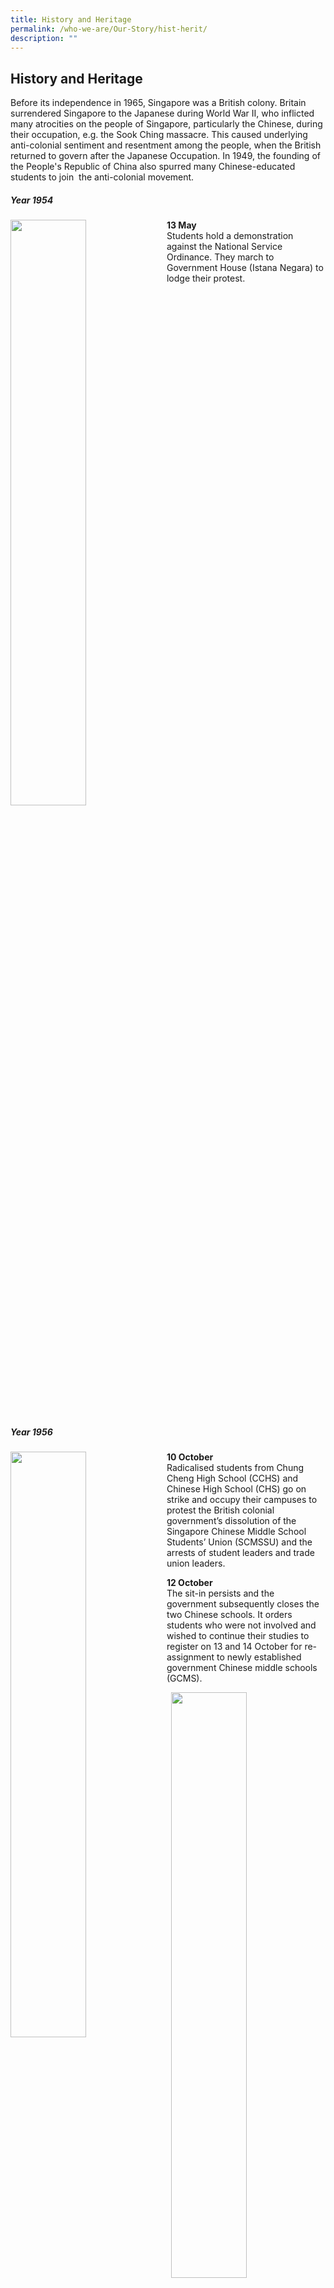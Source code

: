 ```yaml
---
title: History and Heritage
permalink: /who-we-are/Our-Story/hist-herit/
description: ""
---
```

## History and Heritage

Before its independence in 1965, Singapore was a British colony. Britain surrendered Singapore to the Japanese during World War II, who inflicted many atrocities on the people of Singapore, particularly the Chinese, during their occupation, e.g. the Sook Ching massacre. This caused underlying anti-colonial sentiment and resentment among the people, when the British returned to govern after the Japanese Occupation. In 1949, the founding of the People's Republic of China also spurred many Chinese-educated students to join&nbsp; the anti-colonial movement.

##### Year 1954

<img src="/images/13may.jpg" style="width:49%" align="left">

**13 May**<br>
Students hold a demonstration against the National Service Ordinance. They march to Government House (Istana Negara) to lodge their protest.
<br clear="left">

##### Year 1956

<img src="/images/10October.jpg" style="width:49%" align="left">

**10 October**<br>
Radicalised students from Chung Cheng High School (CCHS) and Chinese High School (CHS) go on strike and occupy their campuses to protest the British colonial government’s dissolution of the Singapore Chinese Middle School Students’ Union (SCMSSU) and the arrests of student leaders and trade union leaders.

**12 October**<br>
The sit-in persists and the government subsequently closes the two Chinese schools. It orders students who were not involved and wished to continue their studies to register on 13 and 14 October for re-assignment to newly established government Chinese middle schools (GCMS).

<img src="/images/14october.png" style="width:49%" align="right"><br>

**14 October**<br>
Hua Yi is officially founded, with Mr Wang Hou Ren as its founding principal. It becomes one of the first Chinese secondary schools set up by the government.<br clear="right"><br><br>

<img src="/images/16october.png" style="width:49%" align="left">

**16 October**<br>
First two GCMSs commence classes. These were Hua Yi (华义政府华文中学) and Kallang West (later renamed Dunman) GCMS. A third school, Gan Eng Seng (later renamed Thomson) GCMS is set up in November. Hua Yi’s initial student cohort comprised transfers from CCHS.

These three government-run Chinese middle schools provide education from the secondary to pre-university level and are established to prevent student unrest. This also marks the beginning of a new era in Singapore’s education, as prior to this, Chinese middle schools were established by the Chinese community to promote culture and retain heritage.  

Hua Yi is initially set up in an English primary school at Fowlie Road, with more than 40 staff and 578 students.<br clear="left"><br><br>

<img src="/images/december.png" style="width:49%" align="right">

**December**<br>
The first batch of 76 students graduates with the High School Certificate from Hua Yi.

#### Year 1957

**April**<br>
Hua Yi is relocated to Monk’s Hill Primary School at Winstedt Road. Its enrolment increases to 1,240, and it becomes the GCMS with the largest enrolment.

**Mid-December**<br>
Hua Yi moves to a new campus at Margaret Drive, Queenstown.

<img src="/images/1957.jpg" style="width:85%">

#### Year 1958

<img src="/images/1958.jpg" style="width:49%" align="left">

**17 May**<br>
Campus is inaugurated by Mr Mohamed Sidik, then-Assistant Minister of Education. In his inauguration speech, he highlights that Hua Yi is the first Chinese middle school established by the government (Straits Times, 18 May 1958). Classes begin in early 1958.

Over time, the school expands with the addition of new facilities to the original building, to cater to the growing needs of the students. Hua Yi GCMS rises to become a premier Chinese school, together with Dunman High and River Valley High, excelling at both academics and sports.

#### Year 1969

<img src="/images/1969.jpg" style="width:40%" align="left">

**15 August**<br>
Tree planting is conducted by founding Prime Minister Mr Lee Kuan Yew at Margaret Drive campus, who is accompanied by then-Principal, Mdm Huang Shu Fen. 
<br clear="left">

#### Year 1970s

Hua Yi's enrolment reaches 2,207 students, and is considered one of the top 10 secondary schools in Singapore.

#### Year 1978

**Late 1978**<br>
The government introduces the Special Assistance Plan, to preserve Chinese secondary schools with good traditional values and to cultivate bilingual talents. Unfortunately, Hua Yi is not among the nine schools selected for the Plan.

#### Year 1979

Hua Yi begins English classes, is renamed “Hua Yi Secondary School”, and ceases the enrolment of pre-university students.

#### Year 1983

<img src="/images/MAR 1983_1.jpg" style="width:49%" align="left">

**March**<br>
Due to the progressive increase in student intake, Hua Yi is shifted to a new, well-equipped campus at Depot Road, with the first underground shooting range in Singapore.<br><br><br><br>

<img src="/images/MAR 1983_2.jpg" style="width:49%" align="right">
<br clear="right">

#### Year 1985

<img src="/images/26 APR 1985_1.jpg" style="width:49%" align="right">

**26 April**<br>
Campus is inaugurated by then-Member of Parliament for Telok Blangah, Dr Koh Lam Son.
<br clear="right">

<img src="/images/26 APR 1985_2.jpg" style="width:49%" align="left">
<br clear="left">

#### Year 1987

**End-1987**<br>
Students of the last batch of Chinese-medium classes graduate at Secondary 5.

#### Year 1988

Hua Yi becomes an ordinary secondary school, with English as the medium of instruction and Mother Tongue as a second language.

#### Year 1990s

Hua Yi’s enrolment declines due to an ageing population and inconvenient public transportation in the vicinity, reaching a low of around 200 students in 1999, with the school facing impending closure.

#### Year 1999

<img src="/images/End-1999.jpg" style="width:49%" align="left">

**End-1999**<br>
The Ministry of Education moves Hua Yi to a densely populated area at Jurong West Street 42
<br clear="left">

#### Year 2000

**3 January**<br>
Nine Secondary 1 classes commence. Part of the school’s staff is selected by the Ministry of Education to start Westwood Secondary School, which then occupies a classroom block in Hua Yi’s premises and shares the rest of the school’s facilities.

#### Year 2001

Hua Yi moves to its own campus approximately 2.4 km away at Jurong West Street 25.

#### Year 2002

<img src="/images/29 June 2002_1.jpg" style="width:49%" align="left">

**29 June**<br>
Campus is inaugurated by then-Minister of the Prime Minister's Office and Member of Parliament for Jurong GRC, Mr Lim Boon Heng.
<br clear="left">

<img src="/images/29 June 2002_2.jpg" style="width:49%" align="right">
<br clear="right">

Over the past 60 years, since it first started in 1956, Hua Yi Secondary School (HYSS) has seen five different campuses, with improving facilities and a wealth of historical information. HYSS aims to cultivate and nurture subsequent generations of Hua Yians to be lifelong learners, responsible citizens and having a sense of pride in its rich history and heritage, especially in its original Chinese roots, and to live up to the name of “Hua Yi”.